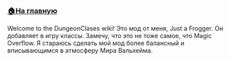 ###  [🏠На главную](https://github.com/FroggerHH/Frogger-Tribe-Classes-WIKI)

Welcome to the DungeonClases wiki!
Это мод от меня, Just a Frogger.
Он добавляет в игру классы. Замечу, что это не тоже самое, что Magic Overflow.
Я стараюсь сделать мой мод более балансный и вписывающимся в атмосферу Мира Вальхейма.

